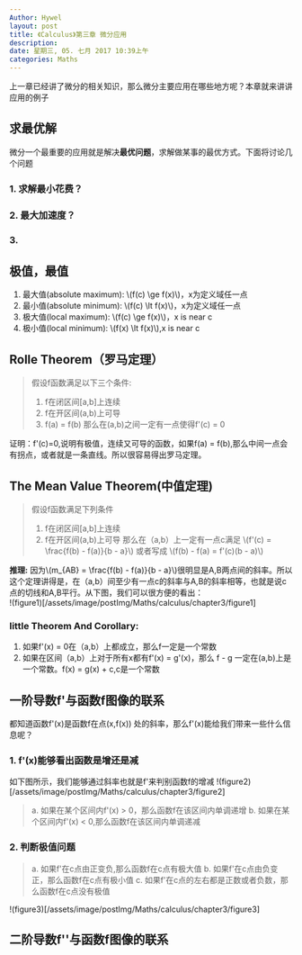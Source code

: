 ```yaml
---
Author: Hywel
layout: post
title: 《Calculus》第三章 微分应用
description: 
date: 星期三, 05. 七月 2017 10:39上午
categories: Maths 
---
```

上一章已经讲了微分的相关知识，那么微分主要应用在哪些地方呢？本章就来讲讲应用的例子  
  
## 求最优解
微分一个最重要的应用就是解决**最优问题**，求解做某事的最优方式。下面将讨论几个问题

### 1. 求解最小花费？
### 2. 最大加速度？
### 3. 

## 极值，最值
1. 最大值(absolute maximum): \\(f(c) \ge f(x)\\)，x为定义域任一点
2. 最小值(absolute minimum): \\(f(c) \lt f(x)\\)，x为定义域任一点
3. 极大值(local maximum): \\(f(c) \ge f(x)\\)，x is near c
4. 极小值(local minimum): \\(f(x) \lt f(x)\\),x is near c

## Rolle Theorem（罗马定理）

> 假设f函数满足以下三个条件:
> 1. f在闭区间[a,b]上连续
> 2. f在开区间(a,b)上可导
> 3. f(a) = f(b)
> 那么在(a,b)之间一定有一点使得f'(c) = 0

证明：f'(c)=0,说明有极值，连续又可导的函数，如果f(a) = f(b),那么中间一点会有拐点，或者就是一条直线。所以很容易得出罗马定理。

## The Mean Value Theorem(中值定理)
> 假设f函数满足下列条件
> 1. f在闭区间[a,b]上连续
> 2. f在开区间(a,b)上可导
>  那么在（a,b）上一定有一点c满足 
> \\(f'(c) = \frac{f(b) - f(a)}{b - a}\\) 或者写成 \\(f(b) - f(a) = f'(c)(b - a)\\)

**推理:** 因为\\(m_{AB} = \frac{f(b) - f(a)}{b - a}\\)很明显是A,B两点间的斜率。所以这个定理讲得是，在（a,b）间至少有一点c的斜率与A,B的斜率相等，也就是说c点的切线和A,B平行。从下图，我们可以很方便的看出：  
!(figure1)[/assets/image/postImg/Maths/calculus/chapter3/figure1]

### little Theorem And Corollary: 
1. 如果f'(x) = 0在（a,b）上都成立，那么f一定是一个常数
2. 如果在区间（a,b）上对于所有x都有f'(x) = g'(x)，那么 f - g 一定在(a,b)上是一个常数。f(x) = g(x) + c,c是一个常数

## 一阶导数f'与函数f图像的联系
都知道函数f'(x)是函数f在点(x,f(x)) 处的斜率，那么f'(x)能给我们带来一些什么信息呢？  
### 1. f'(x)能够看出函数是增还是减
如下图所示，我们能够通过斜率也就是f'来判别函数f的增减
!(figure2)[/assets/image/postImg/Maths/calculus/chapter3/figure2] 
> a. 如果在某个区间内f'(x) > 0，那么函数f在该区间内单调递增
> b. 如果在某个区间内f'(x) < 0,那么函数f在该区间内单调递减

### 2. 判断极值问题
> a. 如果f'在c点由正变负,那么函数f在c点有极大值
> b. 如果f'在c点由负变正，那么函数f在c点有极小值
> c. 如果f'在c点的左右都是正数或者负数，那么函数f在c点没有极值

!(figure3)[/assets/image/postImg/Maths/calculus/chapter3/figure3] 

## 二阶导数f''与函数f图像的联系

